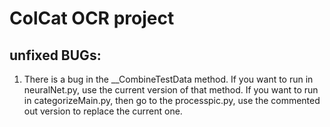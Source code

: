 # ColCat OCR project
## unfixed BUGs:
1. There is a bug in the  __CombineTestData method. If you want to run in neuralNet.py, use the current version of that method. If you want to run in categorizeMain.py, then go to the processpic.py, use the commented out version to replace the current one.
